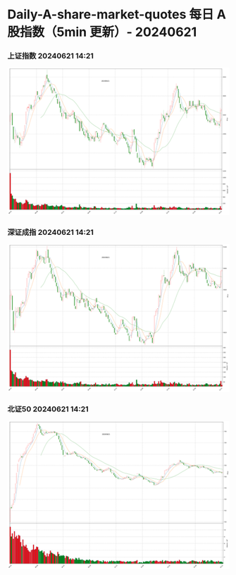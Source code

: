 
# Daily-A-share-market-quotes 每日 A 股指数（5min 更新）- 20240621

### 上证指数 20240621 14:21
![](./fig/2024/6/20240621-sh000001.png)

### 深证成指 20240621 14:21
![](./fig/2024/6/20240621-sz399001.png)

### 北证50 20240621 14:21
![](./fig/2024/6/20240621-bj899050.png)
